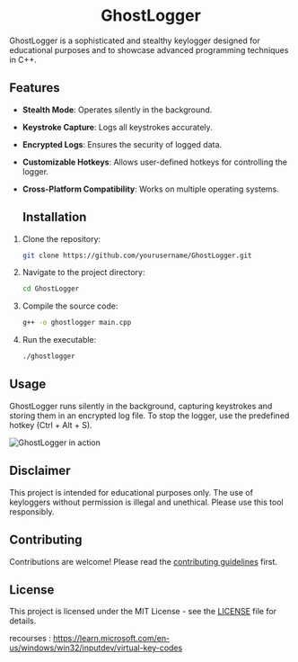 # <div align="center"><strong>GhostLogger</strong></div>


GhostLogger is a sophisticated and stealthy keylogger designed for educational purposes and to showcase advanced programming techniques in C++. 

## Features
- **Stealth Mode**: Operates silently in the background.
- **Keystroke Capture**: Logs all keystrokes accurately.
- **Encrypted Logs**: Ensures the security of logged data.
- **Customizable Hotkeys**: Allows user-defined hotkeys for controlling the logger.
- **Cross-Platform Compatibility**: Works on multiple operating systems.

    ## Installation
1. Clone the repository:
    ```sh
    git clone https://github.com/yourusername/GhostLogger.git
    ```
2. Navigate to the project directory:
    ```sh
    cd GhostLogger
    ```
3. Compile the source code:
    ```sh
    g++ -o ghostlogger main.cpp
    ```
4. Run the executable:
    ```sh
    ./ghostlogger
    ```

## Usage
GhostLogger runs silently in the background, capturing keystrokes and storing them in an encrypted log file. To stop the logger, use the predefined hotkey (Ctrl + Alt + S).

![GhostLogger in action](path/to/screenshot.png)

## Disclaimer
This project is intended for educational purposes only. The use of keyloggers without permission is illegal and unethical. Please use this tool responsibly.

## Contributing
Contributions are welcome! Please read the [contributing guidelines](CONTRIBUTING.md) first.

## License
This project is licensed under the MIT License - see the [LICENSE](LICENSE) file for details.


recourses : https://learn.microsoft.com/en-us/windows/win32/inputdev/virtual-key-codes
